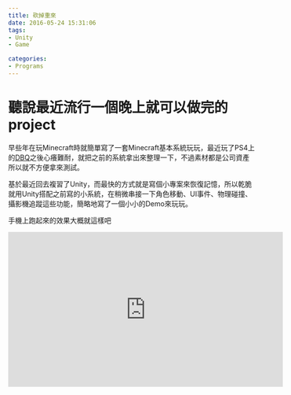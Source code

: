 ```yaml
---
title: 砍掉重來
date: 2016-05-24 15:31:06
tags:
- Unity
- Game

categories:
- Programs
---
```


聽說最近流行一個晚上就可以做完的project
===================

早些年在玩Minecraft時就簡單寫了一套Minecraft基本系統玩玩，最近玩了PS4上的[DBQ][DQBLink]之後心癢難耐，就把之前的系統拿出來整理一下，不過素材都是公司資產所以就不方便拿來測試。

基於最近回去複習了Unity，而最快的方式就是寫個小專案來恢復記憶，所以乾脆就用Unity搭配之前寫的小系統，在稍微串接一下角色移動、UI事件、物理碰撞、攝影機追蹤這些功能，簡略地寫了一個小小的Demo來玩玩。

手機上跑起來的效果大概就這樣吧


<iframe width="560" height="315" src="https://www.youtube.com/embed/-q6qENlF0y4" frameborder="0" allowfullscreen></iframe>

[DQBLink]:http://www.dragonquest.jp/builders/






